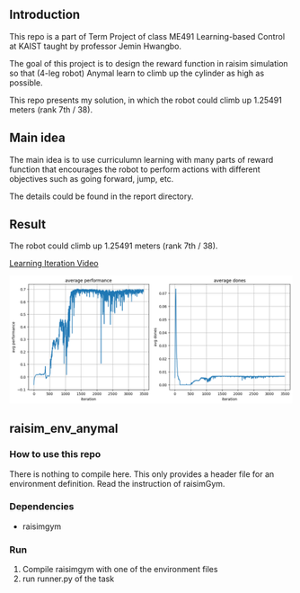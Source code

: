 ## Introduction
This repo is a part of Term Project of class ME491 Learning-based Control at KAIST taught by professor Jemin Hwangbo.

The goal of this project is to design the reward function in raisim simulation so that (4-leg robot) Anymal learn to climb up the cylinder as high as possible.

This repo presents my solution, in which the robot could climb up 1.25491 meters (rank 7th / 38).

## Main idea
The main idea is to use curriculumn learning with many parts of reward function that encourages the robot to perform actions with different objectives such as going forward, jump, etc.

The details could be found in the report directory.

## Result
The robot could climb up 1.25491 meters (rank 7th / 38).

[Learning Iteration Video](https://youtu.be/oV66VFc71TQ)

![Learning Progress](report/demo.png)

## raisim_env_anymal

### How to use this repo
There is nothing to compile here. This only provides a header file for an environment definition. Read the instruction of raisimGym. 

### Dependencies
- raisimgym

### Run

1. Compile raisimgym with one of the environment files
2. run runner.py of the task
